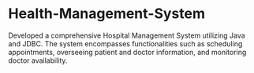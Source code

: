 # Health-Management-System
 Developed a comprehensive Hospital Management System utilizing Java and JDBC. The system encompasses functionalities such as scheduling appointments, overseeing patient and doctor information, and monitoring doctor availability.
